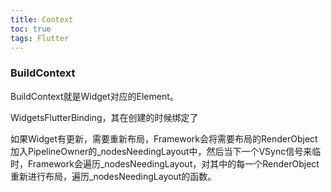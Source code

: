 ```yaml
---
title: Context
toc: true
tags: Flutter
---
```



### BuildContext

BuildContext就是Widget对应的Element。


WidgetsFlutterBinding，其在创建的时候绑定了





如果Widget有更新，需要重新布局，Framework会将需要布局的RenderObject加入PipelineOwner的_nodesNeedingLayout中，然后当下一个VSync信号来临时，Framework会遍历_nodesNeedingLayout，对其中的每一个RenderObject重新进行布局，遍历_nodesNeedingLayout的函数。
